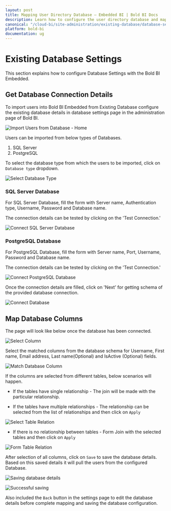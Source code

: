 ```yaml
---
layout: post
title: Mapping User Directory Database – Embedded BI | Bold BI Docs
description: Learn how to configure the user directory database and map the required columns to pull user details into Bold BI Embedded.
canonical: "/cloud-bi/site-administration/existing-database/database-settings/"
platform: bold-bi
documentation: ug
---
```


# Existing Database Settings

This section explains how to configure Database Settings with the Bold BI Embedded.

## Get Database Connection Details

To import users into Bold BI Embedded from Existing Database configure the existing database details in database settings page in the administration page of Bold BI. 

![Import Users from Database - Home](/static/assets/embedded/site-administration/images/import-users-home-page-new.png)

Users can be imported from below types of Databases.

1. SQL Server
2. PostgreSQL

To select the database type from which the users to be imported, click on `Database type` dropdown.

![Select Database Type](/static/assets/embedded/site-administration/images/select-database-type-new.png)
 
### SQL Server Database
 
For SQL Server Database, fill the form with Server name, Authentication type, Username, Password and Database name.
 
The connection details can be tested by clicking on the 'Test Connection.'
  
![Connect SQL Server Database](/static/assets/embedded/site-administration/images/connect-database-sqlserver-new.png)
 
### PostgreSQL Database
 
For PostgreSQL Database, fill the form with Server name, Port, Username, Password and Database name.
 
The connection details can be tested by clicking on the 'Test Connection.'
 
![Connect PostgreSQL Database](/static/assets/embedded/site-administration/images/connect-database-postgresql-new.png)
 
Once the connection details are filled, click on 'Next' for getting schema of the provided database connection.

![Connect Database](/static/assets/embedded/site-administration/images/connect-database-new.png)

## Map Database Columns

The page will look like below once the database has been connected.

![Select Column](/static/assets/embedded/site-administration/images/database-select-columns-new.png)

Select the matched columns from the database schema for Username, First name, Email address, Last name(Optional) and IsActive (Optional) fields.

![Match Database Column](/static/assets/embedded/site-administration/images/match-database-columns-new.png)

If the columns are selected from different tables, below scenarios will happen.

* If the tables have single relationship - The join will be made with the particular relationship.

* If the tables have multiple relationships - The relationship can be selected from the list of relationships and then click on `Apply`

![Select Table Relation](/static/assets/embedded/site-administration/images/select-relation.png)

* If there is no relationship between tables - Form Join with the selected tables and then click on `Apply`

![Form Table Relation](/static/assets/embedded/site-administration/images/form-relation.png)

After selection of all columns, click on `Save` to save the database details. Based on this saved details it will pull the users from the configured Database.

![Saving database details](/static/assets/embedded/site-administration/images/save-database-details.png)


![Successful saving](/static/assets/embedded/site-administration/images/database-details-saved.png)

Also included the `Back` button in the settings page to edit the database details before complete mapping and saving the database configuration.